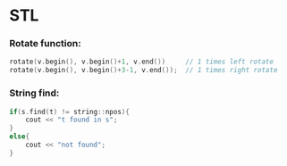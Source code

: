 # STL

### Rotate function:
```cpp
rotate(v.begin(), v.begin()+1, v.end())     // 1 times left rotate
rotate(v.begin(), v.begin()+3-1, v.end());  // 1 times right rotate
```

### String find:
```cpp
if(s.find(t) != string::npos){
    cout << "t found in s";
}
else{
    cout << "not found";
}
```